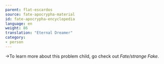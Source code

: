 ```yaml
---
parent: flat-escardos
source: fate-apocrypha-material
id: fate-apocrypha-encyclopedia
language: en
weight: 86
translation: "Eternal Dreamer"
category:
- person
---
```


→To learn more about this problem child, go check out *Fate/strange Fake*.
